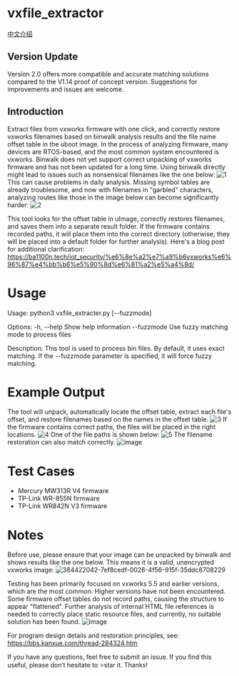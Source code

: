 # vxfile_extractor
[中文介绍](https://github.com/0xba1100n/vxfile_extractor/blob/main/README.md)
## Version Update
Version 2.0 offers more compatible and accurate matching solutions compared to the V1.14 proof of concept version. Suggestions for improvements and issues are welcome.

## Introduction
Extract files from vxworks firmware with one click, and correctly restore vxworks filenames based on binwalk analysis results and the file name offset table in the uboot image.
In the process of analyzing firmware, many devices are RTOS-based, and the most common system encountered is vxworks.
Binwalk does not yet support correct unpacking of vxworks firmware and has not been updated for a long time. Using binwalk directly might lead to issues such as nonsensical filenames like the one below:
![1](https://github.com/user-attachments/assets/7aaf1cee-de63-4af5-b145-95eafdfd2d88)
This can cause problems in daily analysis. Missing symbol tables are already troublesome, and now with filenames in "garbled" characters, analyzing routes like those in the image below can become significantly harder:
![2](https://github.com/user-attachments/assets/2f179233-c580-4f01-bef3-fd7c9b7fd512)

This tool looks for the offset table in uImage, correctly restores filenames, and saves them into a separate result folder. If the firmware contains recorded paths, it will place them into the correct directory (otherwise, they will be placed into a default folder for further analysis).
Here's a blog post for additional clarification: https://ba1100n.tech/iot_security/%e6%8e%a2%e7%a9%b6vxworks%e6%96%87%e4%bb%b6%e5%90%8d%e6%81%a2%e5%a4%8d/

# Usage
Usage:
    python3 vxfile_extracter.py <bin file path> [--fuzzmode]

Options:
    -h, --help      Show help information
    --fuzzmode      Use fuzzy matching mode to process files

Description:
    This tool is used to process bin files. By default, it uses exact matching. If the --fuzzmode parameter is specified, it will force fuzzy matching.

# Example Output
The tool will unpack, automatically locate the offset table, extract each file's offset, and restore filenames based on the names in the offset table.
![3](https://github.com/user-attachments/assets/6279fdca-8e35-4227-aea4-1621d7b0a329)
If the firmware contains correct paths, the files will be placed in the right locations.
![4](https://github.com/user-attachments/assets/8f34b6ad-9655-4120-8e4d-3fc2efa180b6)
One of the file paths is shown below:
![5](https://github.com/user-attachments/assets/ae9c3f81-404e-46d1-a70d-e355e2ad12b8)
The filename restoration can also match correctly.
![image](https://github.com/user-attachments/assets/749b9416-5514-41da-ae15-5bff4ab66539)

# Test Cases
- Mercury MW313R V4 firmware
- TP-Link WR-855N firmware
- TP-Link WR842N V3 firmware

# Notes
Before use, please ensure that your image can be unpacked by binwalk and shows results like the one below. This means it is a valid, unencrypted vxworks image:
![384422042-7ef8cedf-0028-4f56-915f-35ddc8708229](https://github.com/user-attachments/assets/b2b05bd0-6176-4a75-b840-95c56fedb36e)

Testing has been primarily focused on vxworks 5.5 and earlier versions, which are the most common. Higher versions have not been encountered.
Some firmware offset tables do not record paths, causing the structure to appear "flattened". Further analysis of internal HTML file references is needed to correctly place static resource files, and currently, no suitable solution has been found.
![image](https://github.com/user-attachments/assets/fb30a9dd-481d-4686-986c-20548dc40afd)

For program design details and restoration principles, see: https://bbs.kanxue.com/thread-284324.htm

If you have any questions, feel free to submit an issue. If you find this useful, please don’t hesitate to ⭐star it. Thanks!
